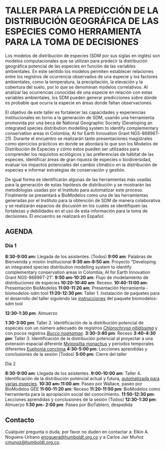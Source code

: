 # TALLER PARA LA PREDICCIÓN DE LA DISTRIBUCIÓN GEOGRÁFICA DE LAS ESPECIES COMO HERRAMIENTA PARA LA TOMA DE DECISIONES

Los modelos de distribución de especies (SDM por sus siglas en inglés) son modelos computacionales que se utilizan para predecir la distribución geográfica potencial de las especies en función de las variables ambientales. En este sentido los  modelos permiten establecer relaciones entre los registros de ocurrencia observados de una especie y los factores ambientales, como la temperatura, la precipitación, la elevación y la cobertura del suelo, por lo que se denominan modelos correlativos. Al analizar las ocurrencias conocidas de una especie en relación con estas variables ambientales, los SDM pueden generar predicciones sobre dónde es probable que ocurra la especie en áreas donde faltan observaciones.

El objetivo de este taller es fortalecer las capacidades y experiencias institucionales en torno a la generación de SDM, usando una herramienta promovida por una beca de National Geographic Society (Developing an integrated species distribution modelling system to identify complementary conservation areas in Colombia; AI for Earth Innovation Grant NGS-86896T-21). Durante el encuentro se realizarán tanto presentaciones magistrales como ejercicios prácticos en donde se abordará lo que son los Modelos de Distribución de Especies y cómo estos pueden ser utilizados para comprender los requisitos ecológicos y las preferencias de hábitat de las especies, identificar áreas de gran riqueza de especies o biodiversidad, evaluar los impactos potenciales del cambio climático en la distribución de especies e informar estrategias de conservación y gestión. 

De igual forma se identificarán algunas de las herramientas más  usadas para la generación de estas hipótesis de distribución y se mostrarán las metodologías usadas por el Instituto para automatizar este proceso. Finalmente se presentará a BioModelos como una de las herramientas generadas por el Instituto para la obtención de SDM de manera colaborativa y se realizarán espacios de discusión en los cuales se identifiquen las fortalezas y debilidades en el uso de esta información para la toma de decisiones.
El encuentro se realizará en Español. 


## AGENDA 

### Día 1 

**8:30-9:00 am:** Llegada de los asistentes. (Todos)
**9:00 am**: Palabras de Bienvenida y misión Institucional
**9:30 am-9:50 am**: Proyecto “Developing an integrated species distribution modelling system to identify complementary conservation areas in Colombia; AI for Earth Innovation Grant NGS-86896T-21”.
**9:50 am-10:20 am**: Flujo de modelamiento de distribuciones de especies
**10:20-10:40 am**: Receso.
**10:40-11:00 am**: Presentación BioModelos
**11:00-11:20 am**: Presentación Herramienta - biomodelos-sdm tool
**11:20-12:30 pm**: Taller 1. Instalación de paquetes para el desarrollo del taller siguiendo las [instrucciones](setup.html) del paquete biomodelos-sdm tool

**12:30-1:30 pm**: Almuerzo

**1:30-3:00 pm**: Taller 2. Identificación de la distribución potencial de especies con un número adecuado de registros [*Chlorochrysa nitidissima*](working-example-1.html) y con pocos registros [*Bucco noanamae*](working-example-2.html).
**3:30-3:40 pm**: Receso
**3:40-4:30 pm**: Taller 3. Identificación de la distribución potencial al proyectar a una extensión espacial diferente [Myiopsitta monachus](working-example-3.html) y periodos temporales diferentes [Euphonia concinna](working-example-4.html)
**4:30-5:00 pm**: Lecciones aprendidas y conclusiones de la sesión (Todos)
**5:00 pm**: Cierre del taller


Día 2


**8:30-9:00 am**: Llegada de los asistentes.
**9:00-10:00 am**: Taller 4. Identificación de la distribución potencial actual y futura, [automatizada para varias especies](working-example-5.html).
**10:30 am-11:00 am**: Paseo por Wallace, paseo por BioModelos GEE
**11:00-11:20 am**: Receso
**11:20-11:50 pm**: BioModelos como herramienta para la apropiación social del conocimiento. 
**11:50-12:30 pm**: Lecciones aprendidas y conclusiones de la sesión (Todos)
**12:30-1:30 pm**: Almuerzo
**1:30 pm- 2:00 pm**: Paseo por BioTablero, despedida


## Contacto  
 
Cualquier pregunta o duda, por favor no duden en contactar a: Elkin A. Noguera-Urbano enoguera@humboldt.org.co y a Carlos Jair Muñoz cmunoz@humboldt.org.co.



